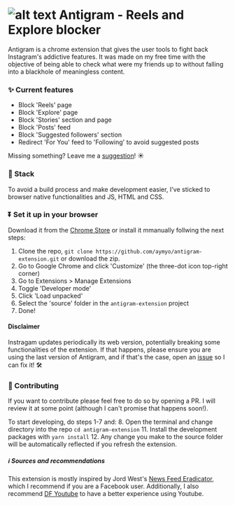 # ![alt text][logo] Antigram - Reels and Explore blocker

Antigram is a chrome extension that gives the user tools to fight back Instagram's addictive
features. It was made on my free time with the objective of being able to check what were my friends
up to without falling into a blackhole of meaningless content.

### ✨  Current features

- Block 'Reels' page
- Block 'Explore' page
- Block 'Stories' section and page
- Block 'Posts' feed
- Block 'Suggested followers' section
- Redirect 'For You' feed to 'Following' to avoid suggested posts
  
Missing something? Leave me a [suggestion](https://github.com/aymyo/antigram-extension/issues)! ☀️

### 📀  Stack
To avoid a build process and make development easier, I've sticked to browser native functionalities and JS, HTML and CSS.

### ⏬  Set it up in your browser

Download it from the [Chrome Store](https://chrome.google.com/webstore/detail/antigram-explore-blocker/igbheapdmolhhmmklmkfjjjncmhihfjh "Chrome Store") or install it mmanually follwing the next steps:

1. Clone the repo, `git clone https://github.com/aymyo/antigram-extension.git` or download the zip.
2. Go to Google Chrome and click 'Customize' (the three-dot icon top-right corner)
3. Go to Extensions > Manage Extensions
4. Toggle 'Developer mode'
5. Click 'Load unpacked'
6. Select the 'source' folder in the `antigram-extension` project
7. Done!

#### Disclaimer
Instragam updates periodically its web version, potentially breaking some functionalities of the extension. If that happens, please ensure you are using the last version of Antigram, and if that's the case, open an [issue](https://github.com/aymyo/antigram-extension/issues) so I can fix it! 🛠️

### 🤝  Contributing
If you want to contribute please feel free to do so by opening a PR. I will review it at some point (although I can't promise that happens soon!).

To start developing, do steps 1-7 and:
8. Open the terminal and change directory into the repo `cd antigram-extension`
11. Install the development packages with `yarn install`
12. Any change you make to the source folder will be automatically reflected if you refresh the extension.


##### ℹ️  Sources and recommendations

This extension is mostly inspired by Jord West's
[News Feed Eradicator](https://github.com/jordwest/news-feed-eradicator), which I recommend if you
are a Facebook user. Additionally, I also recommend
[DF Youtube](https://chrome.google.com/webstore/detail/df-tube-distraction-free/mjdepdfccjgcndkmemponafgioodelna)
to have a better experience using Youtube.


[logo]: https://github.com/aymyo/antigram-extension/blob/main/source/public/ag16.png "Antigram Logo"

